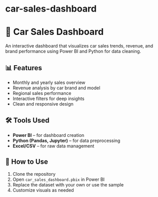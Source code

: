 # car-sales-dashboard
# 🚗 Car Sales Dashboard

An interactive dashboard that visualizes car sales trends, revenue, and brand performance using Power BI and Python for data cleaning.

## 📊 Features
- Monthly and yearly sales overview
- Revenue analysis by car brand and model
- Regional sales performance
- Interactive filters for deep insights
- Clean and responsive design


## 🛠 Tools Used
- **Power BI** – for dashboard creation
- **Python (Pandas, Jupyter)** – for data preprocessing
- **Excel/CSV** – for raw data management


## 🚀 How to Use
1. Clone the repository
2. Open `car_sales_dashboard.pbix` in Power BI
3. Replace the dataset with your own or use the sample
4. Customize visuals as needed




